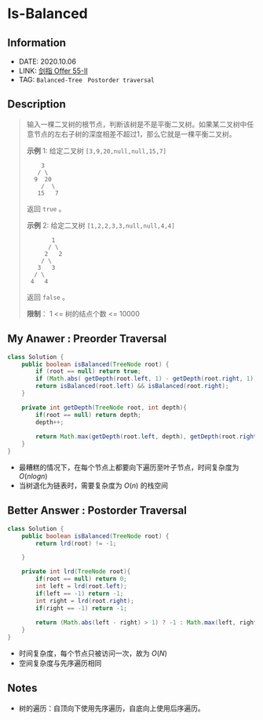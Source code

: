 # Is-Balanced

## Information

- DATE: 2020.10.06
- LINK: [剑指 Offer 55-II](https://leetcode-cn.com/problems/ping-heng-er-cha-shu-lcof/)
- TAG:  `Balanced-Tree` ` Postorder traversal`

## Description

> 输入一棵二叉树的根节点，判断该树是不是平衡二叉树。如果某二叉树中任意节点的左右子树的深度相差不超过1，那么它就是一棵平衡二叉树。
>
> **示例** 1:
> 给定二叉树 `[3,9,20,null,null,15,7]`
>
> ```
>     3
>    / \
>   9  20
>     /  \
>    15   7
> ```
>
> 返回 `true` 。
>
> **示例** 2:
> 给定二叉树 `[1,2,2,3,3,null,null,4,4]`
>
> ```
>        1
>       / \
>      2   2
>     / \
>    3   3
>   / \
>  4   4
> ```
>
>
> 返回 `false` 。
>
> **限制**：
> 1 <= 树的结点个数 <= 10000

## My Anawer : Preorder Traversal

```java
class Solution {
    public boolean isBalanced(TreeNode root) {
        if (root == null) return true;
        if (Math.abs( getDepth(root.left, 1) - getDepth(root.right, 1)) > 1) return false;
        return isBalanced(root.left) && isBalanced(root.right);
    }

    private int getDepth(TreeNode root, int depth){
        if(root == null) return depth;
        depth++;
        
        return Math.max(getDepth(root.left, depth), getDepth(root.right, depth));
    }
}
```

- 最糟糕的情况下，在每个节点上都要向下遍历至叶子节点，时间复杂度为 $O(nlogn)$
- 当树退化为链表时，需要复杂度为 $O(n)$ 的栈空间

## Better Answer : Postorder Traversal

```java
class Solution {
    public boolean isBalanced(TreeNode root) {
        return lrd(root) != -1;

    }

    private int lrd(TreeNode root){
        if(root == null) return 0;
        int left = lrd(root.left);
        if(left == -1) return -1;
        int right = lrd(root.right);
        if(right == -1) return -1;
        
        return (Math.abs(left - right) > 1) ? -1 : Math.max(left, right) + 1;
    }
}
```

- 时间复杂度，每个节点只被访问一次，故为 $O(N)$
- 空间复杂度与先序遍历相同

## Notes

- 树的遍历：自顶向下使用先序遍历，自底向上使用后序遍历。